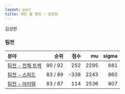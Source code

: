 ```yaml
---
layout: post
title: 개인 별 랭킹 - 김성현
---
```


김성현


### 팀전

| 분야 | 순위 | 점수 | mu | sigma |
|:---|---:|---:|---:|---:|
| [팀전 - 전체 트랙](../team-full) | 90 / 92 | 252 | 2295 | 681 |
| [팀전 - 스피드](../team-speed) | 83 / 89 | -338 | 2243 | 860 |
| [팀전 - 아이템](../team-item) | 83 / 87 | 114 | 2536 | 807 |
